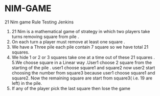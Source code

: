 # NIM-GAME
21 Nim game Rule Testing Jenkins
1. 21 Nim is a mathematical game of strategy in which two players take turns
removing square from pile .
2. On each turn a player must remove at least one square .
3. We have a Three pile each pile contain 7 square so we have total 21 squares.
4. We hide 1 or 2 or 3 squares take one at a time out of these 21 squares .
5.We choose square in a Linear way .User1 choose 2 square from the starting of
the pile . user1 choose square1 and square2 now user2 start choosing the number
from square3 because user1 choose square1 and square2. Now the remaining
square are start from square3( i.e. 19 are left) in the pile.
6. If any of the player pick the last square then lose the game
